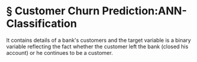 # § Customer Churn Prediction:ANN-Classification

It contains details of a bank's customers and the target variable is a binary variable reflecting the fact whether the customer left the bank (closed his account) or he continues to be a customer.
